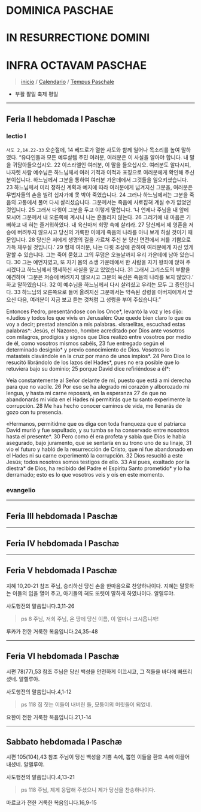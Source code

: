 # DOMINICA PASCHAE
# IN RESURRECTION£ DOMINI
# INFRA OCTAVAM PASCHAE

> [inicio](./README.md) / [Calendario](../../LC.md) / [Tempus Paschale](../LP.md)

* 부활 팔일 축제 평일

----

## Feria II hebdomada I Paschæ
### lectio I
`사도 2,14.22-33`  오순절에, 14 베드로가 열한 사도와 함께 일어나 목소리를 높여 말하였다.
“유다인들과 모든 예루살렘 주민 여러분, 여러분은 이 사실을 알아야 합니다.
내 말을 귀담아들으십시오.
22 이스라엘인 여러분, 이 말을 들으십시오. 여러분도 알다시피,
나자렛 사람 예수님은 하느님께서 여러 기적과 이적과 표징으로
여러분에게 확인해 주신 분이십니다.
하느님께서 그분을 통하여 여러분 가운데에서 그것들을 일으키셨습니다.
23 하느님께서 미리 정하신 계획과 예지에 따라 여러분에게 넘겨지신 그분을,
여러분은 무법자들의 손을 빌려 십자가에 못 박아 죽였습니다.
24 그러나 하느님께서는 그분을 죽음의 고통에서 풀어 다시 살리셨습니다.
그분께서는 죽음에 사로잡혀 계실 수가 없었던 것입니다.
25 그래서 다윗이 그분을 두고 이렇게 말합니다.
‘나 언제나 주님을 내 앞에 모시어
그분께서 내 오른쪽에 계시니 나는 흔들리지 않는다.
26 그러기에 내 마음은 기뻐하고 내 혀는 즐거워하였다.
내 육신마저 희망 속에 살리라.
27 당신께서 제 영혼을 저승에 버려두지 않으시고
당신의 거룩한 이에게 죽음의 나라를 아니 보게 하실 것이기 때문입니다.
28 당신은 저에게 생명의 길을 가르쳐 주신 분
당신 면전에서 저를 기쁨으로 가득 채우실 것입니다.’
29 형제 여러분, 나는 다윗 조상에 관하여
여러분에게 자신 있게 말할 수 있습니다.
그는 죽어 묻혔고 그의 무덤은 오늘날까지 우리 가운데에 남아 있습니다.
30 그는 예언자였고, 또 자기 몸의 소생 가운데에서 한 사람을
자기 왕좌에 앉혀 주시겠다고 하느님께서 맹세하신 사실을 알고 있었습니다.
31 그래서 그리스도의 부활을 예견하며 ‘그분은 저승에 버려지지 않으시고
그분의 육신은 죽음의 나라를 보지 않았다.’ 하고 말하였습니다.
32 이 예수님을 하느님께서 다시 살리셨고 우리는 모두 그 증인입니다.
33 하느님의 오른쪽으로 들어 올려지신 그분께서는
약속된 성령을 아버지에게서 받으신 다음,
여러분이 지금 보고 듣는 것처럼 그 성령을 부어 주셨습니다.”

Entonces Pedro, presentándose con los Once*, levantó la voz y les dijo: «Judíos y todos los que vivís en Jerusalén: Que quede bien claro lo que os voy a decir; prestad atención a mis palabras.
«Israelitas, escuchad estas palabras*: Jesús, el Nazoreo, hombre acreditado por Dios ante vosotros con milagros, prodigios y signos que Dios realizó entre vosotros por medio de él, como vosotros mismos sabéis, 23 fue entregado según el determinado designio* y previo conocimiento de Dios. Vosotros lo matasteis clavándole en la cruz por mano de unos impíos*. 24 Pero Dios lo resucitó librándolo de los lazos del Hades*, pues no era posible que lo retuviera bajo su dominio; 25 porque David dice refiriéndose a él*: 

Veía constantemente al Señor delante de mí, puesto que está a mi derecha para que no vacile. 26 Por eso se ha alegrado mi corazón y alborozado mi lengua, y hasta mi carne reposará, en la esperanza 27 de que no abandonarás mi vida en el Hades ni permitirás que tu santo experimente la corrupción. 28 Me has hecho conocer caminos de vida, me llenarás de gozo con tu presencia.

«Hermanos, permitidme que os diga con toda franqueza que el patriarca David murió y fue sepultado, y su tumba se ha conservado entre nosotros hasta el presente*. 30 Pero como él era profeta y sabía que Dios le había asegurado, bajo juramento, que se sentaría en su trono uno de su linaje, 31 vio el futuro y habló de la resurrección de Cristo, que ni fue abandonado en el Hades ni su carne experimentó la corrupción. 32 Dios resucitó a este Jesús; todos nosotros somos testigos de ello. 33 Así pues, exaltado por la diestra* de Dios, ha recibido del Padre el Espíritu Santo prometido* y lo ha derramado; esto es lo que vosotros veis y oís en este momento.


> 


### evangelio


----
## Feria III hebdomada I Paschæ




----
## Feria IV hebdomada I Paschæ



----
## Feria V hebdomada I Paschæ
지혜 10,20-21 참조
주님, 승리하신 당신 손을 한마음으로 찬양하나이다. 지혜는 말못하는 이들의 입을 열어 주고, 아기들의 혀도 또렷이 말하게 하였나이다. 알렐루야.

사도행전의 말씀입니다.3,11-26

> ps 8 주님, 저희 주님, 온 땅에 당신 이름, 이 얼마나 크시옵니까!

루카가 전한 거룩한 복음입니다.24,35-48

----
## Feria VI hebdomada I Paschæ
시편 78(77),53 참조
주님은 당신 백성을 안전하게 이끄시고, 그 적들을 바다에 빠뜨리셨네. 알렐루야.

사도행전의 말씀입니다.4,1-12

> ps 118 집 짓는 이들이 내버린 돌, 모퉁이의 머릿돌이 되었네.

요한이 전한 거룩한 복음입니다.21,1-14

----
## Sabbato hebdomada I Paschæ
시편 105(104),43 참조
주님이 당신 백성을 기쁨 속에, 뽑힌 이들을 환호 속에 이끌어 내셨네. 알렐루야.

사도행전의 말씀입니다.4,13-21

> ps 118 주님, 제게 응답해 주셨으니 제가 당신을 찬송하나이다.

마르코가 전한 거룩한 복음입니다.16,9-15

